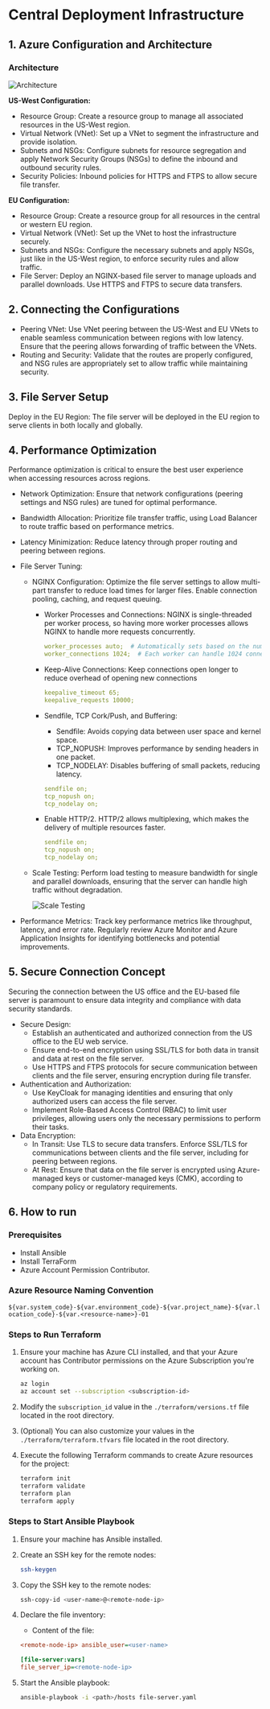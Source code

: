 # Central Deployment Infrastructure

## 1. Azure Configuration and Architecture

### Architecture

![Architecture](./images/WP01-infra-design-Network-Architecture..png "Architecture")

**US-West Configuration:**

- Resource Group: Create a resource group to manage all associated resources in the US-West region.
- Virtual Network (VNet): Set up a VNet to segment the infrastructure and provide isolation.
- Subnets and NSGs: Configure subnets for resource segregation and apply Network Security Groups (NSGs) to define the inbound and outbound security rules.
- Security Policies: Inbound policies for HTTPS and FTPS to allow secure file transfer.

**EU Configuration:**

- Resource Group: Create a resource group for all resources in the central or western EU region.
- Virtual Network (VNet): Set up the VNet to host the infrastructure securely.
- Subnets and NSGs: Configure the necessary subnets and apply NSGs, just like in the US-West region, to enforce security rules and allow traffic.
- File Server: Deploy an NGINX-based file server to manage uploads and parallel downloads. Use HTTPS and FTPS to secure data transfers.

## 2. Connecting the Configurations

- Peering VNet: Use VNet peering between the US-West and EU VNets to enable seamless communication between regions with low latency. Ensure that the peering allows forwarding of traffic between the VNets.
- Routing and Security: Validate that the routes are properly configured, and NSG rules are appropriately set to allow traffic while maintaining security.

## 3. File Server Setup

Deploy in the EU Region: The file server will be deployed in the EU region to serve clients in both locally and globally.

## 4. Performance Optimization

Performance optimization is critical to ensure the best user experience when accessing resources across regions.

- Network Optimization: Ensure that network configurations (peering settings and NSG rules) are tuned for optimal performance.

- Bandwidth Allocation: Prioritize file transfer traffic, using Load Balancer to route traffic based on performance metrics.
- Latency Minimization: Reduce latency through proper routing and peering between regions.
- File Server Tuning:
  - NGINX Configuration: Optimize the file server settings to allow multi-part transfer to reduce load times for larger files. Enable connection pooling, caching, and request queuing.
    - Worker Processes and Connections: NGINX is single-threaded per worker process, so having more worker processes allows NGINX to handle more requests concurrently.

        ```yml
        worker_processes auto;  # Automatically sets based on the number of CPU cores
        worker_connections 1024;  # Each worker can handle 1024 connections
        ```

    - Keep-Alive Connections: Keep connections open longer to reduce overhead of opening new connections

      ```yml
      keepalive_timeout 65;
      keepalive_requests 10000;
      ```

    - Sendfile, TCP Cork/Push, and Buffering:
      - Sendfile: Avoids copying data between user space and kernel space.
      - TCP_NOPUSH: Improves performance by sending headers in one packet.
      - TCP_NODELAY: Disables buffering of small packets, reducing latency.

      ```yml
      sendfile on;
      tcp_nopush on;
      tcp_nodelay on;
      ```

    - Enable HTTP/2. HTTP/2 allows multiplexing, which makes the delivery of multiple resources faster.

      ```yml
      sendfile on;
      tcp_nopush on;
      tcp_nodelay on;
      ```

  - Scale Testing: Perform load testing to measure bandwidth for single and parallel downloads, ensuring that the server can handle high traffic without degradation.​

    ![Scale Testing](./images/Testing-Performance.png "Scale Testing")

- Performance Metrics: Track key performance metrics like throughput, latency, and error rate. Regularly review Azure Monitor and Azure Application Insights for identifying bottlenecks and potential improvements.

## 5. Secure Connection Concept

Securing the connection between the US office and the EU-based file server is paramount to ensure data integrity and compliance with data security standards.

- Secure Design:
  - Establish an authenticated and authorized connection from the US office to the EU web service.
  - Ensure end-to-end encryption using SSL/TLS for both data in transit and data at rest on the file server.
  - Use HTTPS and FTPS protocols for secure communication between clients and the file server, ensuring encryption during file transfer.
- Authentication and Authorization:
  - Use KeyCloak for managing identities and ensuring that only authorized users can access the file server.
  - Implement Role-Based Access Control (RBAC) to limit user privileges, allowing users only the necessary permissions to perform their tasks.
- Data Encryption:
  - In Transit: Use TLS to secure data transfers. Enforce SSL/TLS for communications between clients and the file server, including for peering between regions.
  - At Rest: Ensure that data on the file server is encrypted using Azure-managed keys or customer-managed keys (CMK), according to company policy or regulatory requirements.

## 6. How to run

### Prerequisites

- Install Ansible
- Install TerraForm
- Azure Account Permission Contributor.

### Azure Resource Naming Convention

`${var.system_code}-${var.environment_code}-${var.project_name}-${var.location_code}-${var.<resource-name>}-01`

### Steps to Run Terraform

1. Ensure your machine has Azure CLI installed, and that your Azure account has Contributor permissions on the Azure Subscription you're working on.

    ```bash
    az login
    az account set --subscription <subscription-id>
    ```

2. Modify the `subscription_id` value in the `./terraform/versions.tf` file located in the root directory.

3. (Optional) You can also customize your values in the `./terraform/terraform.tfvars` file located in the root directory.

4. Execute the following Terraform commands to create Azure resources for the project:

    ```bash
    terraform init
    terraform validate
    terraform plan
    terraform apply
    ```

### Steps to Start Ansible Playbook

1. Ensure your machine has Ansible installed.

2. Create an SSH key for the remote nodes:

    ```bash
    ssh-keygen
    ```

3. Copy the SSH key to the remote nodes:

    ```bash
    ssh-copy-id <user-name>@<remote-node-ip>
    ```

4. Declare the file inventory:

    - Content of the file:

    ```ini
    <remote-node-ip> ansible_user=<user-name>

    [file-server:vars]
    file_server_ip=<remote-node-ip>
    ```

5. Start the Ansible playbook:

    ```bash
    ansible-playbook -i <path>/hosts file-server.yaml
    ```
